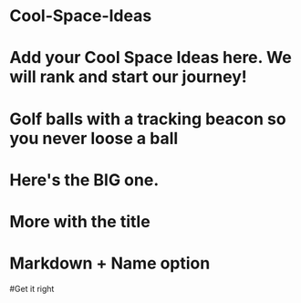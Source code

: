 # Cool-Space-Ideas

# Add your Cool Space Ideas here.  We will rank and start our journey!

#  Golf balls with a tracking beacon so you never loose a ball


# Here's the BIG one.

# More with the title
# Markdown + Name option

#Get it right
